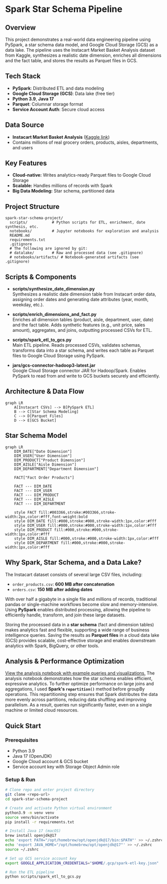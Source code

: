 # Spark Star Schema Pipeline

## Overview
This project demonstrates a real-world data engineering pipeline using PySpark, a star schema data model, and Google Cloud Storage (GCS) as a data lake. The pipeline uses the Instacart Market Basket Analysis dataset from Kaggle, synthesizes a realistic date dimension, enriches all dimensions and the fact table, and stores the results as Parquet files in GCS.

## Tech Stack
- **PySpark**: Distributed ETL and data modeling
- **Google Cloud Storage (GCS)**: Data lake (free tier)
- **Python 3.9**, **Java 17**
- **Parquet**: Columnar storage format
- **Service Account Auth**: Secure cloud access

## Data Source
- **Instacart Market Basket Analysis** ([Kaggle link](https://www.kaggle.com/datasets/psparks/instacart-market-basket-analysis))
- Contains millions of real grocery orders, products, aisles, departments, and users

## Key Features
- **Cloud-native:** Writes analytics-ready Parquet files to Google Cloud Storage
- **Scalable:** Handles millions of records with Spark
- **Big Data Modeling:** Star schema, partitioned data

## Project Structure
```
spark-star-schema-project/
  scripts/           # Python scripts for ETL, enrichment, date synthesis, etc.
  notebooks/         # Jupyter notebooks for exploration and analysis
  README.md
  requirements.txt
  .gitignore
  # The following are ignored by git:
  # datalake/        # Raw and processed data (see .gitignore)
  # notebooks/artifacts/ # Notebook-generated artifacts (see .gitignore)
```

## Scripts & Components

- **scripts/synthesize_date_dimension.py**  
  Synthesizes a realistic date dimension table from Instacart order data, assigning order dates and generating date attributes (year, month, weekday, etc.).

- **scripts/enrich_dimensions_and_fact.py**  
  Enriches all dimension tables (product, aisle, department, user, date) and the fact table. Adds synthetic features (e.g., unit price, sales amount), aggregates, and joins, outputting processed CSVs for ETL.

- **scripts/spark_etl_to_gcs.py**  
  Main ETL pipeline. Reads processed CSVs, validates schemas, transforms data into a star schema, and writes each table as Parquet files to Google Cloud Storage using PySpark.

- **jars/gcs-connector-hadoop3-latest.jar**  
  Google Cloud Storage connector JAR for Hadoop/Spark. Enables PySpark to read from and write to GCS buckets securely and efficiently.

## Architecture & Data Flow
```mermaid
graph LR
    A[Instacart CSVs] --> B[PySpark ETL]
    B --> C[Star Schema Modeling]
    C --> D[Parquet Files]
    D --> E[GCS Bucket]
```

## Star Schema Model
```mermaid
graph LR
    DIM_DATE["Date Dimension"]
    DIM_USER["User Dimension"]
    DIM_PRODUCT["Product Dimension"]
    DIM_AISLE["Aisle Dimension"]
    DIM_DEPARTMENT["Department Dimension"]

    FACT["Fact Order Products"]

    FACT --- DIM_DATE
    FACT --- DIM_USER
    FACT --- DIM_PRODUCT
    FACT --- DIM_AISLE
    FACT --- DIM_DEPARTMENT

    style FACT fill:#003366,stroke:#003366,stroke-width:2px,color:#fff,font-weight:bold
    style DIM_DATE fill:#000,stroke:#000,stroke-width:1px,color:#fff
    style DIM_USER fill:#000,stroke:#000,stroke-width:1px,color:#fff
    style DIM_PRODUCT fill:#000,stroke:#000,stroke-width:1px,color:#fff
    style DIM_AISLE fill:#000,stroke:#000,stroke-width:1px,color:#fff
    style DIM_DEPARTMENT fill:#000,stroke:#000,stroke-width:1px,color:#fff
```

## Why Spark, Star Schema, and a Data Lake?

The Instacart dataset consists of several large CSV files, including:
- `order_products.csv`: **600 MB after concatenation**
- `orders.csv`: **150 MB after adding dates**

With over half a gigabyte in a single file and millions of records, traditional pandas or single-machine workflows become slow and memory-intensive. Using **PySpark** enables distributed processing, allowing the pipeline to efficiently handle, transform, and join these large datasets. 

Storing the processed data in a **star schema** (fact and dimension tables) makes analytics fast and flexible, supporting a wide range of business intelligence queries. Saving the results as **Parquet files** in a cloud data lake (GCS) provides scalable, cost-effective storage and enables downstream analytics with Spark, BigQuery, or other tools.

## Analysis & Performance Optimization
[View the analysis notebook with example queries and visualizations.](notebooks/star_schema_analysis.ipynb)
The analysis notebook demonstrates how the star schema enables efficient, expressive analytics. 
To further optimize performance on large joins and aggregations, I used **Spark's `repartition()`** method before groupBy operations. This repartitioning step ensures that Spark distributes the data more evenly across partitions, reducing data shuffling and improving parallelism. As a result, queries run significantly faster, even on a single machine or limited cloud resources.

## Quick Start

### Prerequisites
- Python 3.9
- Java 17 (OpenJDK)
- Google Cloud account & GCS bucket
- Service account key with Storage Object Admin role

### Setup & Run
```bash
# Clone repo and enter project directory
git clone <repo-url>
cd spark-star-schema-project

# Create and activate Python virtual environment
python3.9 -m venv venv
source venv/bin/activate
pip install -r requirements.txt

# Install Java 17 (macOS)
brew install openjdk@17
echo 'export PATH="/opt/homebrew/opt/openjdk@17/bin:$PATH"' >> ~/.zshrc
echo 'export JAVA_HOME="/opt/homebrew/opt/openjdk@17"' >> ~/.zshrc
source ~/.zshrc

# Set up GCS service account key
export GOOGLE_APPLICATION_CREDENTIALS="$HOME/.gcp/spark-etl-key.json"

# Run the ETL pipeline
python scripts/spark_etl_to_gcs.py
```